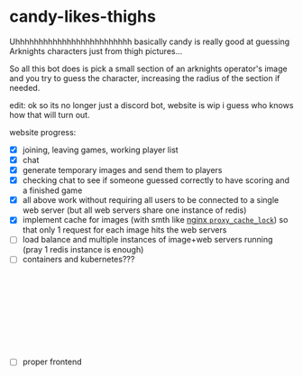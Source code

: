 # candy-likes-thighs

Uhhhhhhhhhhhhhhhhhhhhhhhhh basically candy is really good at guessing Arknights characters just from thigh pictures...

So all this bot does is pick a small section of an arknights operator's image and you try to guess the character, increasing the radius of the section if needed.

edit: ok so its no longer just a discord bot, website is wip i guess who knows how that will turn out.

website progress:
- [x] joining, leaving games, working player list
- [x] chat
- [x] generate temporary images and send them to players
- [x] checking chat to see if someone guessed correctly to have scoring and a finished game
- [x] all above work without requiring all users to be connected to a single web server (but all web servers share one instance of redis)
- [x] implement cache for images (with smth like [nginx `proxy_cache_lock`](https://www.nginx.com/blog/benefits-of-microcaching-nginx/)) so that only 1 request for each image hits the web servers
- [ ] load balance and multiple instances of image+web servers running (pray 1 redis instance is enough)
- [ ] containers and kubernetes???<br>
<br>
<br>
<br>
<br>
<br>
<br>
<br>
<br>

- [ ] proper frontend
